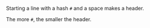 Starting a line with a hash ```#``` and a space makes a header.

The more ```#```, the smaller the header.
